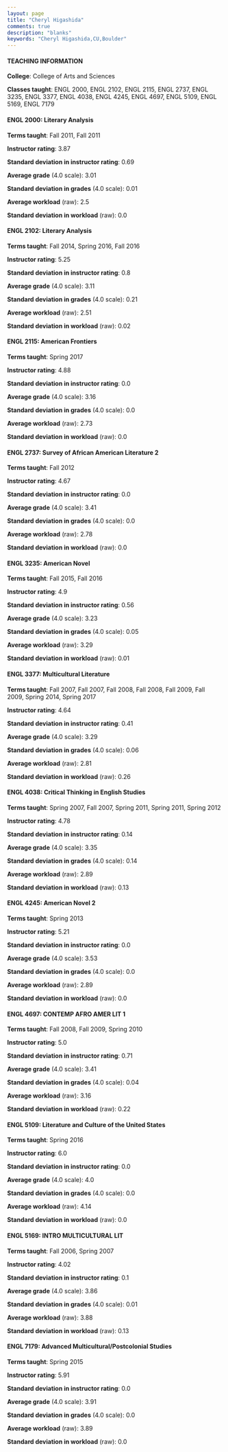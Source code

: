 ```yaml
---
layout: page
title: "Cheryl Higashida" 
comments: true
description: "blanks"
keywords: "Cheryl Higashida,CU,Boulder"
---
```

<head>
<script src="https://ajax.googleapis.com/ajax/libs/jquery/2.1.3/jquery.min.js"></script>
<script src="https://dl.dropboxusercontent.com/s/pc42nxpaw1ea4o9/highcharts.js?dl=0"></script>
<!-- <script src="../assets/js/highcharts.js"></script> -->
<style type="text/css">@font-face {
	font-family: "Bebas Neue";
	src: url(https://www.filehosting.org/file/details/544349/BebasNeue Regular.otf) format("opentype");
	}
	h1.Bebas { 
		font-family: "Bebas Neue", Verdana, Tahoma;
	}
</style>
</head>
	   
#### TEACHING INFORMATION

**College**: College of Arts and Sciences

**Classes taught**: ENGL 2000, ENGL 2102, ENGL 2115, ENGL 2737, ENGL 3235, ENGL 3377, ENGL 4038, ENGL 4245, ENGL 4697, ENGL 5109, ENGL 5169, ENGL 7179

#### ENGL 2000: Literary Analysis

**Terms taught**: Fall 2011, Fall 2011

**Instructor rating**: 3.87

**Standard deviation in instructor rating**: 0.69

**Average grade** (4.0 scale): 3.01

**Standard deviation in grades** (4.0 scale): 0.01

**Average workload** (raw): 2.5

**Standard deviation in workload** (raw): 0.0

#### ENGL 2102: Literary Analysis

**Terms taught**: Fall 2014, Spring 2016, Fall 2016

**Instructor rating**: 5.25

**Standard deviation in instructor rating**: 0.8

**Average grade** (4.0 scale): 3.11

**Standard deviation in grades** (4.0 scale): 0.21

**Average workload** (raw): 2.51

**Standard deviation in workload** (raw): 0.02

#### ENGL 2115: American Frontiers

**Terms taught**: Spring 2017

**Instructor rating**: 4.88

**Standard deviation in instructor rating**: 0.0

**Average grade** (4.0 scale): 3.16

**Standard deviation in grades** (4.0 scale): 0.0

**Average workload** (raw): 2.73

**Standard deviation in workload** (raw): 0.0

#### ENGL 2737: Survey of African American Literature 2

**Terms taught**: Fall 2012

**Instructor rating**: 4.67

**Standard deviation in instructor rating**: 0.0

**Average grade** (4.0 scale): 3.41

**Standard deviation in grades** (4.0 scale): 0.0

**Average workload** (raw): 2.78

**Standard deviation in workload** (raw): 0.0

#### ENGL 3235: American Novel

**Terms taught**: Fall 2015, Fall 2016

**Instructor rating**: 4.9

**Standard deviation in instructor rating**: 0.56

**Average grade** (4.0 scale): 3.23

**Standard deviation in grades** (4.0 scale): 0.05

**Average workload** (raw): 3.29

**Standard deviation in workload** (raw): 0.01

#### ENGL 3377: Multicultural Literature

**Terms taught**: Fall 2007, Fall 2007, Fall 2008, Fall 2008, Fall 2009, Fall 2009, Spring 2014, Spring 2017

**Instructor rating**: 4.64

**Standard deviation in instructor rating**: 0.41

**Average grade** (4.0 scale): 3.29

**Standard deviation in grades** (4.0 scale): 0.06

**Average workload** (raw): 2.81

**Standard deviation in workload** (raw): 0.26

#### ENGL 4038: Critical Thinking in English Studies

**Terms taught**: Spring 2007, Fall 2007, Spring 2011, Spring 2011, Spring 2012

**Instructor rating**: 4.78

**Standard deviation in instructor rating**: 0.14

**Average grade** (4.0 scale): 3.35

**Standard deviation in grades** (4.0 scale): 0.14

**Average workload** (raw): 2.89

**Standard deviation in workload** (raw): 0.13

#### ENGL 4245: American Novel 2

**Terms taught**: Spring 2013

**Instructor rating**: 5.21

**Standard deviation in instructor rating**: 0.0

**Average grade** (4.0 scale): 3.53

**Standard deviation in grades** (4.0 scale): 0.0

**Average workload** (raw): 2.89

**Standard deviation in workload** (raw): 0.0

#### ENGL 4697: CONTEMP AFRO AMER LIT 1

**Terms taught**: Fall 2008, Fall 2009, Spring 2010

**Instructor rating**: 5.0

**Standard deviation in instructor rating**: 0.71

**Average grade** (4.0 scale): 3.41

**Standard deviation in grades** (4.0 scale): 0.04

**Average workload** (raw): 3.16

**Standard deviation in workload** (raw): 0.22

#### ENGL 5109: Literature and Culture of the United States

**Terms taught**: Spring 2016

**Instructor rating**: 6.0

**Standard deviation in instructor rating**: 0.0

**Average grade** (4.0 scale): 4.0

**Standard deviation in grades** (4.0 scale): 0.0

**Average workload** (raw): 4.14

**Standard deviation in workload** (raw): 0.0

#### ENGL 5169: INTRO MULTICULTURAL LIT

**Terms taught**: Fall 2006, Spring 2007

**Instructor rating**: 4.02

**Standard deviation in instructor rating**: 0.1

**Average grade** (4.0 scale): 3.86

**Standard deviation in grades** (4.0 scale): 0.01

**Average workload** (raw): 3.88

**Standard deviation in workload** (raw): 0.13

#### ENGL 7179: Advanced Multicultural/Postcolonial Studies

**Terms taught**: Spring 2015

**Instructor rating**: 5.91

**Standard deviation in instructor rating**: 0.0

**Average grade** (4.0 scale): 3.91

**Standard deviation in grades** (4.0 scale): 0.0

**Average workload** (raw): 3.89

**Standard deviation in workload** (raw): 0.0

